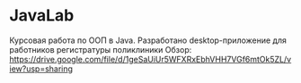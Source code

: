 # JavaLab
Курсовая работа по ООП в Java. Разработано desktop-приложение для работников регистратуры поликлиники
Обзор: https://drive.google.com/file/d/1geSaUiUr5WFXRxEbhVHH7VGf6mtOk5ZL/view?usp=sharing
